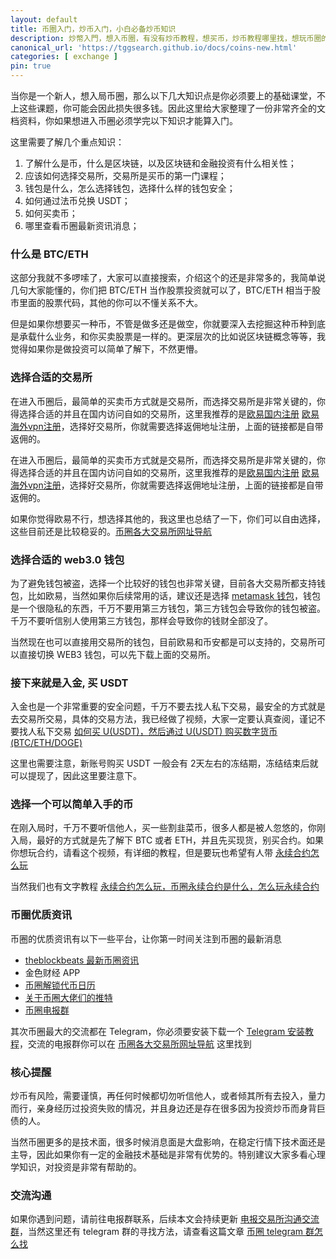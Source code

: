 ```yaml
---
layout: default
title: 币圈入门，炒币入门，小白必备炒币知识
description: 炒幣入門，想入币圈，有没有炒币教程，想买币，炒币教程哪里找，想玩币圈的永续合约，想进入币圈交易所买卖 usdt，如果你是一个新人，想入局币圈，币圈基础知识，包括：选择交易所、钱包、如何兑换usdt以及买卖币，是你必须要上的基础课堂，不上这些课题，你可能会因此损失很多钱。
canonical_url: 'https://tggsearch.github.io/docs/coins-new.html'
categories: [ exchange ]
pin: true
---
```


当你是一个新人，想入局币圈，那么以下几大知识点是你必须要上的基础课堂，不上这些课题，你可能会因此损失很多钱。因此这里给大家整理了一份非常齐全的文档资料，你如果想进入币圈必须学完以下知识才能算入门。

这里需要了解几个重点知识：
1. 了解什么是币，什么是区块链，以及区块链和金融投资有什么相关性；
2. 应该如何选择交易所，交易所是买币的第一门课程；
3. 钱包是什么，怎么选择钱包，选择什么样的钱包安全；
4. 如何通过法币兑换 USDT；
5. 如何买卖币；
6. 哪里查看币圈最新资讯消息；

### 什么是 BTC/ETH
这部分我就不多啰嗦了，大家可以直接搜索，介绍这个的还是非常多的，我简单说几句大家能懂的，你们把 BTC/ETH 当作股票投资就可以了，BTC/ETH 相当于股市里面的股票代码，其他的你可以不懂关系不大。

但是如果你想要买一种币，不管是做多还是做空，你就要深入去挖掘这种币种到底是承载什么业务，和你买卖股票是一样的。更深层次的比如说区块链概念等等，我觉得如果你是做投资可以简单了解下，不然更懵。

### 选择合适的交易所

在进入币圈后，最简单的买卖币方式就是交易所，而选择交易所是非常关键的，你得选择合适的并且在国内访问自如的交易所，这里我推荐的是[欧易国内注册](./302.html?target=https://www.chouyi.rocks/join/69866543) [欧易海外vpn注册](./302.html?target=https://www.chouyi.rocks/join/69866543)，选择好交易所，你就需要选择返佣地址注册，上面的链接都是自带返佣的。

在进入币圈后，最简单的买卖币方式就是交易所，而选择交易所是非常关键的，你得选择合适的并且在国内访问自如的交易所，这里我推荐的是[欧易国内注册](./302.html?target=https://www.chouyi.rocks/join/69866543) [欧易海外vpn注册](./302.html?target=https://www.chouyi.rocks/join/69866543)，选择好交易所，你就需要选择返佣地址注册，上面的链接都是自带返佣的。

如果你觉得欧易不行，想选择其他的，我这里也总结了一下，你们可以自由选择，这些目前还是比较稳妥的。[币圈各大交易所网址导航](./coins-index.html)

### 选择合适的 web3.0 钱包
为了避免钱包被盗，选择一个比较好的钱包也非常关键，目前各大交易所都支持钱包，比如欧易，当然如果你后续常用的话，建议还是选择 [metamask 钱包](./302.html?target=https://metamask.io/)，钱包是一个很隐私的东西，千万不要用第三方钱包，第三方钱包会导致你的钱包被盗。千万不要听信别人使用第三方钱包，那样会导致你的钱财全部没了。

当然现在也可以直接用交易所的钱包，目前欧易和币安都是可以支持的，交易所可以直接切换 WEB3 钱包，可以先下载上面的交易所。

### 接下来就是入金, 买 USDT
入金也是一个非常重要的安全问题，千万不要去找人私下交易，最安全的方式就是去交易所交易，具体的交易方法，我已经做了视频，大家一定要认真查阅，谨记不要找人私下交易 [如何买 U(USDT)，然后通过 U(USDT) 购买数字货币(BTC/ETH/DOGE)](./302.html?target=https://youtu.be/eT9z-N34Y8s)

这里也需要注意，新账号购买 USDT 一般会有 2天左右的冻结期，冻结结束后就可以提现了，因此这里要注意下。

### 选择一个可以简单入手的币
在刚入局时，千万不要听信他人，买一些割韭菜币，很多人都是被人忽悠的，你刚入局，最好的方式就是先了解下 BTC 或者 ETH，并且先买现货，别买合约。如果你想玩合约，请看这个视频，有详细的教程，但是要玩也希望有人带 [永续合约怎么玩](./302.html?target=https://www.youtube.com/watch?v=SJ2vnMhZTbk)

当然我们也有文字教程 [永续合约怎么玩，币圈永续合约是什么，怎么玩永续合约](./coins-yx-play.html)

### 币圈优质资讯
币圈的优质资讯有以下一些平台，让你第一时间关注到币圈的最新消息

- [theblockbeats 最新币圈资讯](./302.html?target=https://www.theblockbeats.info/)
- 金色财经 APP
- [币圈解锁代币日历](./302.html?target=https://token.unlocks.app/)
- [关于币圈大佬们的推特](./302.html?target=https://youtu.be/EwMFrup4bR8)
- [币圈电报群](./telegram-coins-group.html)

其次币圈最大的交流都在 Telegram，你必须要安装下载一个 [Telegram 安装教程](./register.html)，交流的电报群你可以在 [币圈各大交易所网址导航](./coins-index.html) 这里找到

### 核心提醒
炒币有风险，需要谨慎，再任何时候都切勿听信他人，或者倾其所有去投入，量力而行，亲身经历过投资失败的情况，并且身边还是存在很多因为投资炒币而身背巨债的人。

当然币圈更多的是技术面，很多时候消息面是大盘影响，在稳定行情下技术面还是主导，因此如果你有一定的金融技术基础是非常有优势的。特别建议大家多看心理学知识，对投资是非常有帮助的。
### 交流沟通
如果你遇到问题，请前往电报群联系，后续本文会持续更新 [电报交易所沟通交流群](./302.html?target=https://t.me/okxbnbEx)，当然这里还有 telegram 群的寻找方法，请查看这篇文章 [币圈 telegram 群怎么找](./telegram-coins-group.html)